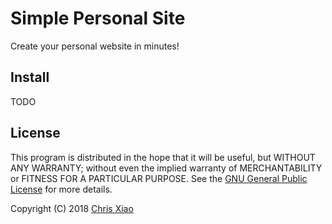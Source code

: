 # Simple Personal Site

Create your personal website in minutes!

## Install

TODO

## License

This program is distributed in the hope that it will be useful,
but WITHOUT ANY WARRANTY; without even the implied warranty of
MERCHANTABILITY or FITNESS FOR A PARTICULAR PURPOSE. See the
[GNU General Public License](LICENSE) for more details.

Copyright (C) 2018 [Chris Xiao](https://github.com/chrisx8)
